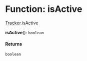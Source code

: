 # Function: isActive

[Tracker](/auto-docs/fixed-layout-editor/modules/Tracker.md).isActive

**isActive**(): `boolean`

#### Returns

`boolean`
